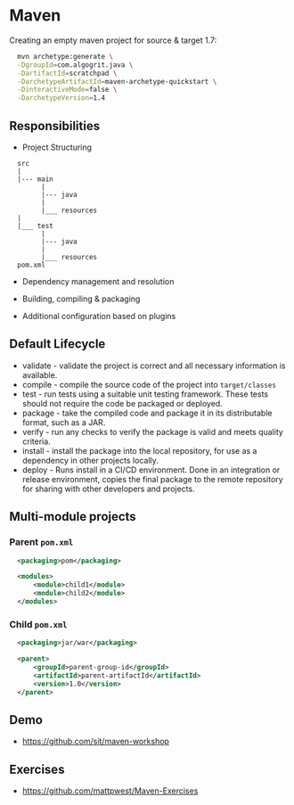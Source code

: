 # Maven

Creating an empty maven project for source & target 1.7:

```bash
  mvn archetype:generate \
  -DgroupId=com.algogrit.java \
  -DartifactId=scratchpad \
  -DarchetypeArtifactId=maven-archetype-quickstart \
  -DinteractiveMode=false \
  -DarchetypeVersion=1.4
```

## Responsibilities

* Project Structuring

```
  src
  |
  |--- main
        |
        |--- java
        |
        |___ resources
  |
  |___ test
        |
        |--- java
        |
        |___ resources
  pom.xml
```

* Dependency management and resolution

* Building, compiling & packaging

* Additional configuration based on plugins


## Default Lifecycle

* validate - validate the project is correct and all necessary information is available.
* compile - compile the source code of the project into `target/classes`
* test - run tests using a suitable unit testing framework. These tests should not require the code be packaged or deployed.
* package - take the compiled code and package it in its distributable format, such as a JAR.
* verify - run any checks to verify the package is valid and meets quality criteria.
* install - install the package into the local repository, for use as a dependency in other projects locally.
* deploy - Runs install in a CI/CD environment. Done in an integration or release environment, copies the final package to the remote repository for sharing with other developers and projects.

## Multi-module projects

### Parent `pom.xml`

```xml
  <packaging>pom</packaging>

  <modules>
      <module>child1</module>
      <module>child2</module>
  </modules>
```

### Child `pom.xml`

```xml
  <packaging>jar/war</packaging>

  <parent>
      <groupId>parent-group-id</groupId>
      <artifactId>parent-artifactId</artifactId>
      <version>1.0</version>
  </parent>
```

## Demo

* https://github.com/sit/maven-workshop

## Exercises

* https://github.com/mattpwest/Maven-Exercises
